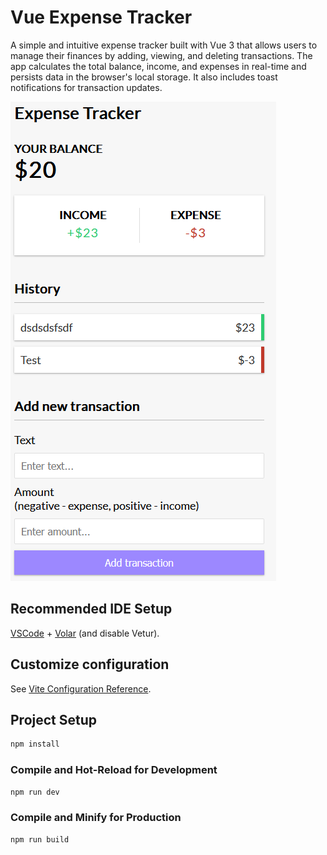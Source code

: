 # Vue Expense Tracker

A simple and intuitive expense tracker built with Vue 3 that allows users to manage their finances by adding, viewing, and deleting transactions. The app calculates the total balance, income, and expenses in real-time and persists data in the browser's local storage. It also includes toast notifications for transaction updates.

![alt text](https://raw.githubusercontent.com/StanciuMihai/Vue-Expense-Tracker/main/src/assets/preview.PNG)


## Recommended IDE Setup

[VSCode](https://code.visualstudio.com/) + [Volar](https://marketplace.visualstudio.com/items?itemName=Vue.volar) (and disable Vetur).

## Customize configuration

See [Vite Configuration Reference](https://vitejs.dev/config/).

## Project Setup

```sh
npm install
```

### Compile and Hot-Reload for Development

```sh
npm run dev
```

### Compile and Minify for Production

```sh
npm run build
```
